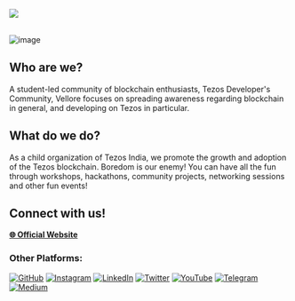 <img align="center" src="https://user-images.githubusercontent.com/76481787/185757397-c3288249-e4c1-49f9-b796-e49d5415edd1.png"></img>
<br>
<br>

![image](https://user-images.githubusercontent.com/76481787/185759460-1f6f6a95-01b3-44e9-be38-6d4074cfc723.png)

## Who are we?

A student-led community of blockchain enthusiasts, Tezos Developer's Community, Vellore focuses on spreading awareness regarding blockchain in general, and developing on Tezos in particular.

## What do we do?

As a child organization of Tezos India, we promote the growth and adoption of the Tezos blockchain. Boredom is our enemy! You can have all the fun through workshops, hackathons, community projects, networking sessions and other fun events!

## Connect with us!

[**🌐 Official Website**](https://tdc-vellore.carrd.co)

### Other Platforms: 
[![GitHub](https://img.shields.io/badge/github-%23121011.svg?style=for-the-badge&logo=github&logoColor=white)](https://github.com/tdc-vellore/)
[![Instagram](https://img.shields.io/badge/Instagram-%23E4405F.svg?style=for-the-badge&logo=Instagram&logoColor=white)](https://www.instagram.com/p/Cg4Sg5fP7xC/)
[![LinkedIn](https://img.shields.io/badge/linkedin-%230077B5.svg?style=for-the-badge&logo=linkedin&logoColor=white)](https://www.linkedin.com/company/78139935/)
[![Twitter](https://img.shields.io/badge/Twitter-%231DA1F2.svg?style=for-the-badge&logo=Twitter&logoColor=white)](https://twitter.com/tezos_vellore)
[![YouTube](https://img.shields.io/badge/YouTube-%23FF0000.svg?style=for-the-badge&logo=YouTube&logoColor=white)](https://www.youtube.com/channel/UCZWePRRp1WGH6MyICxxZdvQ)
[![Telegram](https://img.shields.io/badge/Telegram-2CA5E0?style=for-the-badge&logo=telegram&logoColor=white)](https://t.me/+JwQzKMnydeI3NzM1)
[![Medium](https://img.shields.io/badge/Medium-12100E?style=for-the-badge&logo=medium&logoColor=white)](https://medium.com/@tezosdevcommunityvellore)

